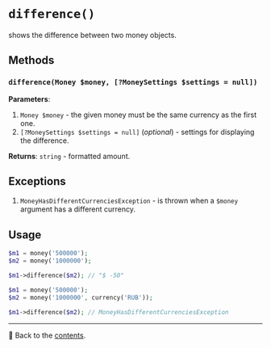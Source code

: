 # `difference()`

shows the difference between two money objects.

## Methods

### `difference(Money $money, [?MoneySettings $settings = null])`
**Parameters**:
1. `Money $money` - the given money must be the same currency as the first one.
2. `[?MoneySettings $settings = null]` (*optional*) - settings for displaying the difference.

**Returns**: `string` - formatted amount.

## Exceptions

1. `MoneyHasDifferentCurrenciesException` - is thrown when a `$money` argument has a different currency.

## Usage

```php
$m1 = money('500000');
$m2 = money('1000000');

$m1->difference($m2); // "$ -50"
```

```php
$m1 = money('500000');
$m2 = money('1000000', currency('RUB'));

$m1->difference($m2); // MoneyHasDifferentCurrenciesException
```

---

📌 Back to the [contents](/docs/04_money/README.md).
